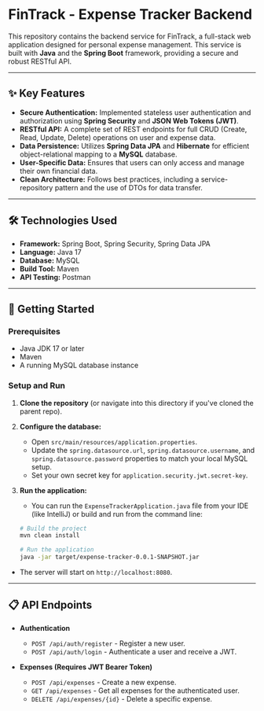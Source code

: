 # FinTrack - Expense Tracker Backend

This repository contains the backend service for FinTrack, a full-stack web application designed for personal expense management. This service is built with **Java** and the **Spring Boot** framework, providing a secure and robust RESTful API.

---

## ✨ Key Features

- **Secure Authentication:** Implemented stateless user authentication and authorization using **Spring Security** and **JSON Web Tokens (JWT)**.
- **RESTful API:** A complete set of REST endpoints for full CRUD (Create, Read, Update, Delete) operations on user and expense data.
- **Data Persistence:** Utilizes **Spring Data JPA** and **Hibernate** for efficient object-relational mapping to a **MySQL** database.
- **User-Specific Data:** Ensures that users can only access and manage their own financial data.
- **Clean Architecture:** Follows best practices, including a service-repository pattern and the use of DTOs for data transfer.

---

## 🛠️ Technologies Used

- **Framework:** Spring Boot, Spring Security, Spring Data JPA
- **Language:** Java 17
- **Database:** MySQL
- **Build Tool:** Maven
- **API Testing:** Postman

---

## 🚀 Getting Started

### Prerequisites

- Java JDK 17 or later
- Maven
- A running MySQL database instance

### Setup and Run

1.  **Clone the repository** (or navigate into this directory if you've cloned the parent repo).

2.  **Configure the database:**
    - Open `src/main/resources/application.properties`.
    - Update the `spring.datasource.url`, `spring.datasource.username`, and `spring.datasource.password` properties to match your local MySQL setup.
    - Set your own secret key for `application.security.jwt.secret-key`.

3.  **Run the application:**
    - You can run the `ExpenseTrackerApplication.java` file from your IDE (like IntelliJ) or build and run from the command line:
    ```bash
    # Build the project
    mvn clean install

    # Run the application
    java -jar target/expense-tracker-0.0.1-SNAPSHOT.jar
    ```
- The server will start on `http://localhost:8080`.

---

## 📋 API Endpoints

- **Authentication**
  - `POST /api/auth/register` - Register a new user.
  - `POST /api/auth/login` - Authenticate a user and receive a JWT.

- **Expenses (Requires JWT Bearer Token)**
  - `POST /api/expenses` - Create a new expense.
  - `GET /api/expenses` - Get all expenses for the authenticated user.
  - `DELETE /api/expenses/{id}` - Delete a specific expense.